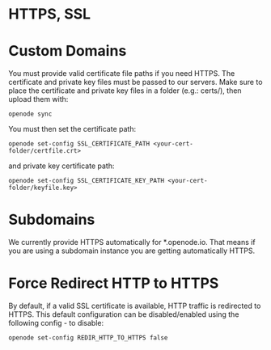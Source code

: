 # HTTPS, SSL

# Custom Domains

You must provide valid certificate file paths if you need HTTPS. The certificate and private key files must be passed to our servers. Make sure to place the certificate and private key files in a folder (e.g.: certs/), then upload them with:

    openode sync

You must then set the certificate path:

    openode set-config SSL_CERTIFICATE_PATH <your-cert-folder/certfile.crt>

and private key certificate path:

    openode set-config SSL_CERTIFICATE_KEY_PATH <your-cert-folder/keyfile.key>

# Subdomains

We currently provide HTTPS automatically for \*.openode.io. That means if you are using
a subdomain instance you are getting automatically HTTPS.

# Force Redirect HTTP to HTTPS

By default, if a valid SSL certificate is available, HTTP traffic is redirected to HTTPS.
This default configuration can be disabled/enabled using the following config - to disable:

    openode set-config REDIR_HTTP_TO_HTTPS false

